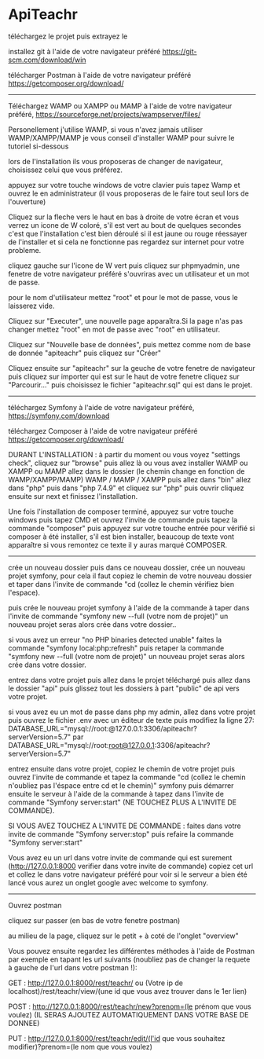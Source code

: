 # ApiTeachr
téléchargez le projet puis extrayez le

installez git à l'aide de votre navigateur préféré  https://git-scm.com/download/win

télécharger Postman à l'aide de votre navigateur préféré https://getcomposer.org/download/

----------------------------------------------------

Téléchargez WAMP ou XAMPP ou MAMP à l'aide de votre navigateur préféré, https://sourceforge.net/projects/wampserver/files/

Personellement j'utilise WAMP, si vous n'avez jamais utiliser WAMP/XAMPP/MAMP je vous conseil d'installer WAMP pour suivre le tutoriel si-dessous

lors de l'installation ils vous proposeras de changer de navigateur, choisissez celui que vous préférez.

appuyez sur votre touche windows de votre clavier puis tapez Wamp et ouvrez le en administrateur (il vous proposeras de le faire tout seul lors de l'ouverture)

Cliquez sur la fleche vers le haut en bas à droite de votre écran et vous verrez un icone de W coloré, s'il est vert au bout de quelques secondes c'est que l'installation c'est bien déroulé si il est jaune ou rouge réessayer de l'installer et si cela ne fonctionne pas regardez sur internet pour votre probleme.

cliquez gauche sur l'icone de W vert puis cliquez sur phpmyadmin, une fenetre de votre navigateur préféré s'ouvriras avec un utilisateur et un mot de passe.

pour le nom d'utilisateur mettez "root" et pour le mot de passe, vous le laisserez vide.

Cliquez sur "Executer", une nouvelle page apparaîtra.Si la page n'as pas changer mettez "root" en mot de passe avec "root" en utilisateur.

Cliquez sur "Nouvelle base de données", puis mettez comme nom de base de donnée "apiteachr" puis cliquez sur "Créer"

Cliquez ensuite sur "apiteachr" sur la geuche de votre fenetre de navigateur puis cliquez sur importer qui est sur le haut de votre fenetre cliquez sur "Parcourir..." puis choisissez le fichier "apiteachr.sql" qui est dans le projet.

---------------------------------------------------------------


téléchargez Symfony à l'aide de votre navigateur préféré, https://symfony.com/download

téléchargez Composer à l'aide de votre navigateur préféré https://getcomposer.org/download/

DURANT L'INSTALLATION : à partir du moment ou vous voyez "settings check", cliquez sur "browse" puis allez là ou vous avez installer WAMP ou XAMPP ou MAMP allez dans le dossier (le chemin change en fonction de WAMP/XAMPP/MAMP) WAMP / MAMP / XAMPP puis allez dans "bin" allez dans "php" puis dans "php 7.4.9" et cliquez sur "php" puis ouvrir cliquez ensuite sur next et finissez l'installation.

Une fois l'installation de composer terminé, appuyez sur votre touche windows puis tapez CMD et ouvrez l'invite de commande puis tapez la commande "composer" puis appuyez sur votre touche entrée pour vérifié si composer à été installer, s'il est bien installer, beaucoup de texte vont apparaître si vous remontez ce texte il y auras marqué COMPOSER.



---------------------------------------------------------

crée un nouveau dossier puis dans ce nouveau dossier, crée un nouveau projet symfony, pour cela il faut copiez le chemin de votre nouveau dossier et taper dans l'invite de commande "cd (collez le chemin vérifiez bien l'espace).

puis crée le nouveau projet symfony à l'aide de la commande à taper dans l'invite de commande "symfony new --full (votre nom de projet)" un nouveau projet seras alors crée dans votre dossier..

si vous avez un erreur "no PHP binaries detected unable" faites la commande "symfony local:php:refresh" puis retaper la commande "symfony new --full (votre nom de projet)" 
un nouveau projet seras alors crée dans votre dossier.

entrez dans votre projet puis allez dans le projet téléchargé puis allez dans le dossier "api" puis glissez tout les dossiers à part "public" de api vers votre projet.

si vous avez eu un mot de passe dans php my admin, allez dans votre projet puis ouvrez le fichier .env avec un éditeur de texte puis modifiez la ligne 27:
DATABASE_URL="mysql://root:@127.0.0.1:3306/apiteachr?serverVersion=5.7" par DATABASE_URL="mysql://root:root@127.0.0.1:3306/apiteachr?serverVersion=5.7"

entrez ensuite dans votre projet, copiez le chemin de votre projet puis ouvrez l'invite de commande et tapez la commande "cd (collez le chemin n'oubliez pas l'éspace entre cd et le chemin)" symfony puis démarrer ensuite le serveur à l'aide de la commande à tapez dans l'invite de commande "Symfony server:start" (NE TOUCHEZ PLUS A L'INVITE DE COMMANDE).

SI VOUS AVEZ TOUCHEZ A L'INVITE DE COMMANDE : faites dans votre invite de commande "Symfony server:stop" puis refaire la commande "Symfony server:start"

Vous avez eu un url dans votre invite de commande qui est surement (http://127.0.0.1:8000  verifier dans votre invite de commande) copiez cet url et collez le dans votre navigateur préféré pour voir si le serveur a bien été lancé vous aurez un onglet google avec welcome to symfony.

-------------------------------------------------------

Ouvrez postman

cliquez sur passer (en bas de votre fenetre postman)

au milieu de la page, cliquez sur le petit + à coté de l'onglet "overview"

Vous pouvez ensuite regardez les différentes méthodes à l'aide de Postman par exemple en tapant les url suivants (noubliez pas de changer la requete à gauche de l'url dans votre postman !):

GET :  http://127.0.0.1:8000/rest/teachr/ ou  (Votre ip de localhost)/rest/teachr/view/(une id que vous avez trouver dans le 1er lien)

POST :  http://127.0.0.1:8000/rest/teachr/new?prenom=(le prénom que vous voulez)   (IL SERAS AJOUTEZ AUTOMATIQUEMENT DANS VOTRE BASE DE DONNEE)

PUT :  http://127.0.0.1:8000/rest/teachr/edit/(l'id que vous souhaitez modifier)?prenom=(le nom que vous voulez)
